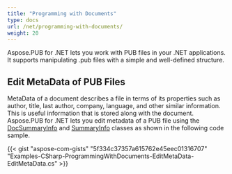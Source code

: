 ```yaml
---
title: "Programming with Documents"
type: docs
url: /net/programming-with-documents/
weight: 20
---
```


Aspose.PUB for .NET lets you work with PUB files in your .NET applications. It supports manipulating .pub files with a simple and well-defined structure. 
## **Edit MetaData of PUB Files**
MetaData of a document describes a file in terms of its properties such as author, title, last author, company, language, and other similar information. This is useful information that is stored along with the document. Aspose.PUB for .NET lets you edit metadata of a PUB file using the [DocSummaryInfo](https://apireference.aspose.com/net/pub/aspose.pub/docsummaryinfo) and [SummaryInfo](https://apireference.aspose.com/net/pub/aspose.pub/summaryinfo) classes as shown in the following code sample.

{{< gist "aspose-com-gists" "5f334c37357a615762e45eec01316707" "Examples-CSharp-ProgrammingWithDocuments-EditMetaData-EditMetaData.cs" >}}




